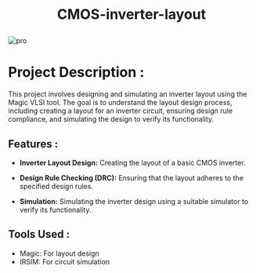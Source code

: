#  <p align="center">CMOS-inverter-layout</p>

 ![pro]()

# Project Description :
This project involves designing and simulating an inverter layout using the Magic VLSI tool. 
    The goal is to understand the layout design process, including creating a layout for an inverter circuit, 
    ensuring design rule compliance, and simulating the design to verify its functionality.


## Features :

   - **Inverter Layout Design:** Creating the layout of a basic CMOS inverter.
    <br>
   - **Design Rule Checking (DRC):** Ensuring that the layout adheres to the specified design rules.
    <br>
   
   - **Simulation:** Simulating the inverter design using a suitable simulator to verify its functionality.
    <br>


## Tools Used :
- Magic: For layout design
- IRSIM: For circuit simulation
